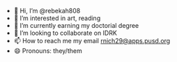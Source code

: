 - 👋 Hi, I’m @rebekah808
- 👀 I’m interested in art, reading
- 🌱 I’m currently earning my doctorial degree
- 💞️ I’m looking to collaborate on IDRK
- 📫 How to reach me my email rnich29@apps.pusd.org
- 😄 Pronouns: they/them
  

<!---
rebekah808/rebekah808 is a ✨ special ✨ repository because its `README.md` (this file) appears on your GitHub profile.
You can click the Preview link to take a look at your changes.
--->
